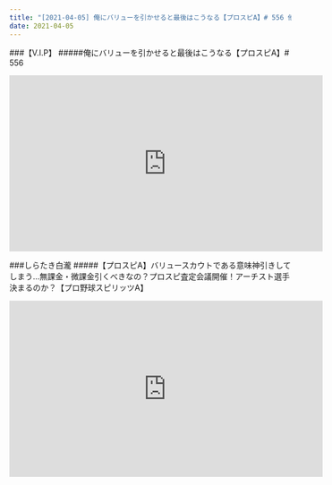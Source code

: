 ```yaml
---
title: "[2021-04-05] 俺にバリューを引かせると最後はこうなる【プロスピA】# 556 他"
date: 2021-04-05
---
```

###【V.I.P】
#####俺にバリューを引かせると最後はこうなる【プロスピA】# 556
<iframe width="560" height="315" src="https://www.youtube.com/embed/j8n1Ds9fjkQ" frameborder="0" allow="accelerometer; autoplay; clipboard-write; encrypted-media; gyroscope; picture-in-picture" allowfullscreen></iframe>

###しらたき白瀧
#####【プロスピA】バリュースカウトである意味神引きしてしまう…無課金・微課金引くべきなの？プロスピ査定会議開催！アーチスト選手決まるのか？【プロ野球スピリッツA】
<iframe width="560" height="315" src="https://www.youtube.com/embed/ki50VOoxhIs" frameborder="0" allow="accelerometer; autoplay; clipboard-write; encrypted-media; gyroscope; picture-in-picture" allowfullscreen></iframe>

